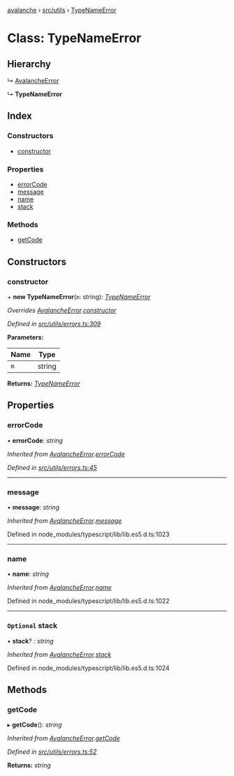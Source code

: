 [avalanche](../README.md) › [src/utils](../modules/src_utils.md) › [TypeNameError](src_utils.typenameerror.md)

# Class: TypeNameError

## Hierarchy

  ↳ [AvalancheError](src_utils.avalancheerror.md)

  ↳ **TypeNameError**

## Index

### Constructors

* [constructor](src_utils.typenameerror.md#constructor)

### Properties

* [errorCode](src_utils.typenameerror.md#errorcode)
* [message](src_utils.typenameerror.md#message)
* [name](src_utils.typenameerror.md#name)
* [stack](src_utils.typenameerror.md#optional-stack)

### Methods

* [getCode](src_utils.typenameerror.md#getcode)

## Constructors

###  constructor

\+ **new TypeNameError**(`m`: string): *[TypeNameError](src_utils.typenameerror.md)*

*Overrides [AvalancheError](src_utils.avalancheerror.md).[constructor](src_utils.avalancheerror.md#constructor)*

*Defined in [src/utils/errors.ts:309](https://github.com/ava-labs/avalanchejs/blob/fa4a637/src/utils/errors.ts#L309)*

**Parameters:**

Name | Type |
------ | ------ |
`m` | string |

**Returns:** *[TypeNameError](src_utils.typenameerror.md)*

## Properties

###  errorCode

• **errorCode**: *string*

*Inherited from [AvalancheError](src_utils.avalancheerror.md).[errorCode](src_utils.avalancheerror.md#errorcode)*

*Defined in [src/utils/errors.ts:45](https://github.com/ava-labs/avalanchejs/blob/fa4a637/src/utils/errors.ts#L45)*

___

###  message

• **message**: *string*

*Inherited from [AvalancheError](src_utils.avalancheerror.md).[message](src_utils.avalancheerror.md#message)*

Defined in node_modules/typescript/lib/lib.es5.d.ts:1023

___

###  name

• **name**: *string*

*Inherited from [AvalancheError](src_utils.avalancheerror.md).[name](src_utils.avalancheerror.md#name)*

Defined in node_modules/typescript/lib/lib.es5.d.ts:1022

___

### `Optional` stack

• **stack**? : *string*

*Inherited from [AvalancheError](src_utils.avalancheerror.md).[stack](src_utils.avalancheerror.md#optional-stack)*

Defined in node_modules/typescript/lib/lib.es5.d.ts:1024

## Methods

###  getCode

▸ **getCode**(): *string*

*Inherited from [AvalancheError](src_utils.avalancheerror.md).[getCode](src_utils.avalancheerror.md#getcode)*

*Defined in [src/utils/errors.ts:52](https://github.com/ava-labs/avalanchejs/blob/fa4a637/src/utils/errors.ts#L52)*

**Returns:** *string*
